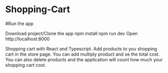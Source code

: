 # Shopping-Cart

#Run the app

Download project/Clone the app
npm install
npm run dev
Open http://localhost:8000

Shopping cart with React and Typescript.
Add products to you shopping cart in the store page. 
You can add multiply product and se the total cost.
You can also delete products and the application will count how much your shopping cart cost.

